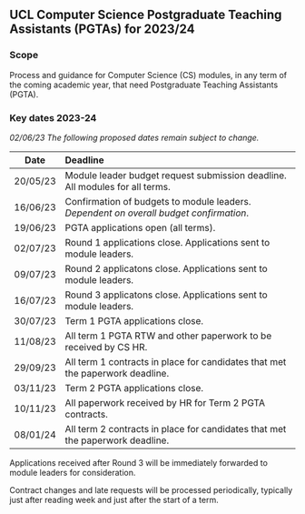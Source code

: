 ## UCL Computer Science Postgraduate Teaching Assistants (PGTAs) for 2023/24

### Scope

Process and guidance for Computer Science (CS) modules, in any term of the coming academic year, that need Postgraduate
Teaching Assistants (PGTA).

### Key dates 2023-24

_02/06/23 The following proposed dates remain subject to change._

|   Date   | Deadline                                                                               |
|:--------:|:---------------------------------------------------------------------------------------| 
| 20/05/23 | Module leader budget request submission deadline. All modules for all terms.           |
| 16/06/23 | Confirmation of budgets to module leaders. _Dependent on overall budget confirmation_. |
| 19/06/23 | PGTA applications open (all terms).                                                    |
| 02/07/23 | Round 1 applications close. Applications sent to module leaders.                       |
| 09/07/23 | Round 2 applicatons close. Applications sent to module leaders.                        |
| 16/07/23 | Round 3 applicatons close. Applications sent to module leaders.                        |
| 30/07/23 | Term 1 PGTA applications close.                                                        |
| 11/08/23 | All term 1 PGTA RTW and other paperwork to be received by CS HR.                       |
| 29/09/23 | All term 1 contracts in place for candidates that met the paperwork deadline.          |
| 03/11/23 | Term 2 PGTA applications close.                                             |
| 10/11/23 | All paperwork received by HR for Term 2 PGTA contracts.                                |
| 08/01/24 | All term 2 contracts in place for candidates that met the paperwork deadline.          |

Applications received after Round 3 will be immediately forwarded to module leaders for consideration.

Contract changes and late requests will be processed periodically, typically just after reading week and just after the
start of a term.